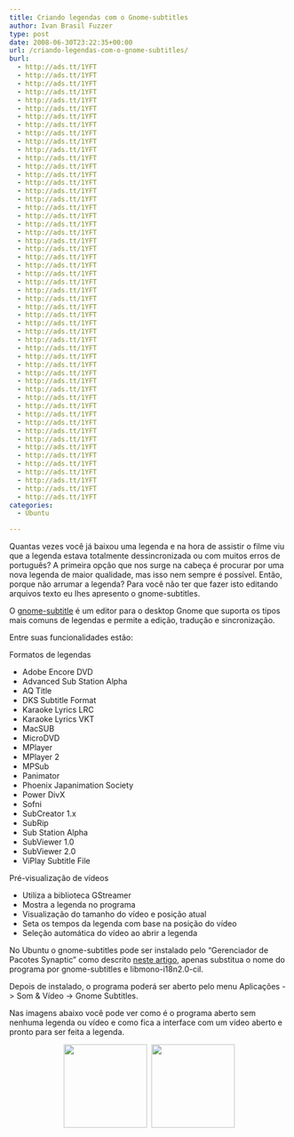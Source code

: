 ```yaml
---
title: Criando legendas com o Gnome-subtitles
author: Ivan Brasil Fuzzer
type: post
date: 2008-06-30T23:22:35+00:00
url: /criando-legendas-com-o-gnome-subtitles/
burl:
  - http://ads.tt/1YFT
  - http://ads.tt/1YFT
  - http://ads.tt/1YFT
  - http://ads.tt/1YFT
  - http://ads.tt/1YFT
  - http://ads.tt/1YFT
  - http://ads.tt/1YFT
  - http://ads.tt/1YFT
  - http://ads.tt/1YFT
  - http://ads.tt/1YFT
  - http://ads.tt/1YFT
  - http://ads.tt/1YFT
  - http://ads.tt/1YFT
  - http://ads.tt/1YFT
  - http://ads.tt/1YFT
  - http://ads.tt/1YFT
  - http://ads.tt/1YFT
  - http://ads.tt/1YFT
  - http://ads.tt/1YFT
  - http://ads.tt/1YFT
  - http://ads.tt/1YFT
  - http://ads.tt/1YFT
  - http://ads.tt/1YFT
  - http://ads.tt/1YFT
  - http://ads.tt/1YFT
  - http://ads.tt/1YFT
  - http://ads.tt/1YFT
  - http://ads.tt/1YFT
  - http://ads.tt/1YFT
  - http://ads.tt/1YFT
  - http://ads.tt/1YFT
  - http://ads.tt/1YFT
  - http://ads.tt/1YFT
  - http://ads.tt/1YFT
  - http://ads.tt/1YFT
  - http://ads.tt/1YFT
  - http://ads.tt/1YFT
  - http://ads.tt/1YFT
  - http://ads.tt/1YFT
  - http://ads.tt/1YFT
  - http://ads.tt/1YFT
  - http://ads.tt/1YFT
  - http://ads.tt/1YFT
  - http://ads.tt/1YFT
  - http://ads.tt/1YFT
  - http://ads.tt/1YFT
  - http://ads.tt/1YFT
  - http://ads.tt/1YFT
  - http://ads.tt/1YFT
  - http://ads.tt/1YFT
  - http://ads.tt/1YFT
  - http://ads.tt/1YFT
  - http://ads.tt/1YFT
categories:
  - Ubuntu

---
```

Quantas vezes você já baixou uma legenda e na hora de assistir o filme viu que a legenda estava totalmente dessincronizada ou com muitos erros de português? A primeira opção que nos surge na cabeça é procurar por uma nova legenda de maior qualidade, mas isso nem sempre é possível. Então, porque não arrumar a legenda? Para você não ter que fazer isto editando arquivos texto eu lhes apresento o gnome-subtitles.

O [gnome-subtitle][1] é um editor para o desktop Gnome que suporta os tipos mais comuns de legendas e permite a edição, tradução e sincronização.

Entre suas funcionalidades estão:

Formatos de legendas</p> 

  * Adobe Encore DVD
  * Advanced Sub Station Alpha
  * AQ Title
  * DKS Subtitle Format
  * Karaoke Lyrics LRC
  * Karaoke Lyrics VKT
  * MacSUB
  * MicroDVD
  * MPlayer
  * MPlayer 2
  * MPSub
  * Panimator
  * Phoenix Japanimation Society
  * Power DivX
  * Sofni
  * SubCreator 1.x
  * SubRip
  * Sub Station Alpha
  * SubViewer 1.0
  * SubViewer 2.0
  * ViPlay Subtitle File

Pré-visualização de vídeos</p> 

  * Utiliza a biblioteca GStreamer
  * Mostra a legenda no programa
  * Visualização do tamanho do vídeo e posição atual
  * Seta os tempos da legenda com base na posição do vídeo
  * Seleção automática do vídeo ao abrir a legenda

No Ubuntu o gnome-subtitles pode ser instalado pelo &#8220;Gerenciador de Pacotes Synaptic&#8221; como descrito [neste artigo][2], apenas substitua o nome do programa por gnome-subtitles e libmono-i18n2.0-cil.

Depois de instalado, o programa poderá ser aberto pelo menu Aplicações -> Som & Vídeo -> Gnome Subtitles.

Nas imagens abaixo você pode ver como é o programa aberto sem nenhuma legenda ou vídeo e como fica a interface com um vídeo aberto e pronto para ser feita a legenda.

<center>
  <a href='http://www.ubuntero.com.br/wp-content/uploads/2008/06/captura_da_tela-gnome-subtitles.png'><img src="http://www.ubuntero.com.br/wp-content/uploads/2008/06/captura_da_tela-gnome-subtitles-150x150.png" alt="" title="captura_da_tela-gnome-subtitles" width="150" height="150" class="alignnone size-thumbnail wp-image-548" /></a>&nbsp;&nbsp;<a href='http://www.ubuntero.com.br/wp-content/uploads/2008/06/captura_da_tela-legendas-nao-salvas-gnome-subtitles.png'><img src="http://www.ubuntero.com.br/wp-content/uploads/2008/06/captura_da_tela-legendas-nao-salvas-gnome-subtitles-150x150.png" alt="" title="captura_da_tela-legendas-nao-salvas-gnome-subtitles" width="150" height="150" class="alignnone size-thumbnail wp-image-549" /></a>
</center>

 [1]: http://gnome-subtitles.sourceforge.net/about
 [2]: http://www.ubuntero.com.br/?p=330